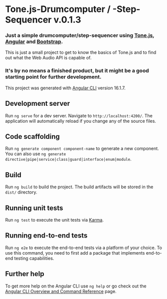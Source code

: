 # Tone.js-Drumcomputer / -Step-Sequencer v.0.1.3

### Just a simple drumcomputer/step-sequencer using [Tone.js](https://tonejs.github.io/), [Angular](https://angular.io/) and [Bootstrap](https://getbootstrap.com).  
This is just a small project to get to know the basics of Tone.js and to find out what the Web Audio API is capable of.

### It's by no means a finished product, but it might be a good starting point for further development.

This project was generated with [Angular CLI](https://github.com/angular/angular-cli) version 16.1.7.

## Development server

Run `ng serve` for a dev server. Navigate to `http://localhost:4200/`. The application will automatically reload if you change any of the source files.

## Code scaffolding

Run `ng generate component component-name` to generate a new component. You can also use `ng generate directive|pipe|service|class|guard|interface|enum|module`.

## Build

Run `ng build` to build the project. The build artifacts will be stored in the `dist/` directory.

## Running unit tests

Run `ng test` to execute the unit tests via [Karma](https://karma-runner.github.io).

## Running end-to-end tests

Run `ng e2e` to execute the end-to-end tests via a platform of your choice. To use this command, you need to first add a package that implements end-to-end testing capabilities.

## Further help

To get more help on the Angular CLI use `ng help` or go check out the [Angular CLI Overview and Command Reference](https://angular.io/cli) page.
